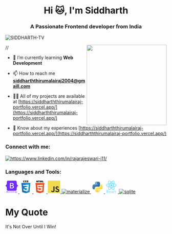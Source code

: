 <h1 align="center">Hi 🐱, I'm Siddharth</h1>
<h3 align="center">A Passionate Frontend developer from India</h3>

<p align="left"> <img src="https://komarev.com/ghpvc/?username=rajie11&label=Profile%20views&color=0e75b6&style=flat" alt="SIDDHARTH-TV" /> </p>

//<img src="https://i.imgflip.com/99sdgl.gif" height="250" width="250" align="right" /> 


- 🌱 I’m currently learning **Web Development**

- 📫 How to reach me **siddharththirumalairaj2004@gmaill.com**
  

- 👨‍💻 All of my projects are available at [https://siddharththirumalairaj-portfolio.vercel.app/](https://siddharththirumalairaj-portfolio.vercel.app/)

- 📄 Know about my experiences [https://siddharththirumalairaj-portfolio.vercel.app/](https://siddharththirumalairaj-portfolio.vercel.app/)






<h3 align="left">Connect with me:</h3>
<p align="left">

<a href="https://www.linkedin.com/in/siddharththirumalairaj/" target="blank"><img align="center" src="https://raw.githubusercontent.com/rahuldkjain/github-profile-readme-generator/master/src/images/icons/Social/linked-in-alt.svg" alt="https://www.linkedin.com/in/rajarajeswari-j11/" height="30" width="40" /></a>

</p>

<h3 align="left">Languages and Tools:</h3>
<p align="left"> <a href="https://getbootstrap.com" target="_blank" rel="noreferrer"> <img src="https://raw.githubusercontent.com/devicons/devicon/master/icons/bootstrap/bootstrap-plain-wordmark.svg" alt="bootstrap" width="40" height="40"/> </a> <a href="https://www.w3schools.com/css/" target="_blank" rel="noreferrer"> <img src="https://raw.githubusercontent.com/devicons/devicon/master/icons/css3/css3-original-wordmark.svg" alt="css3" width="40" height="40"/> </a> <a href="https://www.w3.org/html/" target="_blank" rel="noreferrer"> <img src="https://raw.githubusercontent.com/devicons/devicon/master/icons/html5/html5-original-wordmark.svg" alt="html5" width="40" height="40"/> </a> <a href="https://developer.mozilla.org/en-US/docs/Web/JavaScript" target="_blank" rel="noreferrer"> <img src="https://raw.githubusercontent.com/devicons/devicon/master/icons/javascript/javascript-original.svg" alt="javascript" width="40" height="40"/> </a> <a href="https://materializecss.com/" target="_blank" rel="noreferrer"> <img src="https://raw.githubusercontent.com/prplx/svg-logos/5585531d45d294869c4eaab4d7cf2e9c167710a9/svg/materialize.svg" alt="materialize" width="40" height="40"/> </a> <a href="https://www.python.org" target="_blank" rel="noreferrer"> <img src="https://raw.githubusercontent.com/devicons/devicon/master/icons/python/python-original.svg" alt="python" width="40" height="40"/> </a> <a href="https://reactjs.org/" target="_blank" rel="noreferrer"> <img src="https://raw.githubusercontent.com/devicons/devicon/master/icons/react/react-original-wordmark.svg" alt="react" width="40" height="40"/> </a> <a href="https://www.sqlite.org/" target="_blank" rel="noreferrer"> <img src="https://www.vectorlogo.zone/logos/sqlite/sqlite-icon.svg" alt="sqlite" width="40" height="40"/> </a> </p>



# My Quote
It's Not Over Until I Win!



